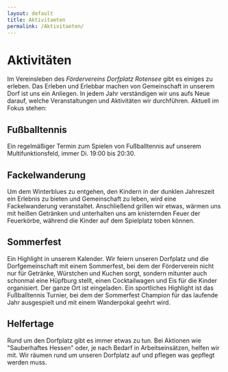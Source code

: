 ```yaml
---
layout: default
title: Aktivitaeten
permalink: /Aktivitaeten/
---
```


# Aktivitäten
Im Vereinsleben des *Fördervereins Dorfplatz Rotensee* gibt es einiges zu erleben. Das Erleben und Erlebbar machen von Gemeinschaft in unserem Dorf ist uns ein Anliegen. In jedem Jahr verständigen wir uns aufs Neue darauf, welche Veranstaltungen und Aktivitäten wir durchführen. Aktuell im Fokus stehen:

## Fußballtennis
Ein regelmäßiger Termin zum Spielen von Fußballtennis auf unserem Multifunktionsfeld, immer Di. 19:00 bis 20:30.

## Fackelwanderung
Um dem Winterblues zu entgehen, den Kindern in der dunklen Jahreszeit ein Erlebnis zu bieten und Gemeinschaft zu leben, wird eine Fackelwanderung veranstaltet. Anschließend grillen wir etwas, wärmen uns mit heißen Getränken und unterhalten uns am knisternden Feuer der Feuerkörbe, während die Kinder auf dem Spielplatz toben können.

## Sommerfest
Ein Highlight in unserem Kalender. Wir feiern unseren Dorfplatz und die Dorfgemeinschaft mit einem Sommerfest, bei dem der Förderverein nicht nur für Getränke, Würstchen und Kuchen sorgt, sondern mitunter auch schonmal eine Hüpfburg stellt, einen Cocktailwagen und Eis für die Kinder organisiert. Der ganze Ort ist eingeladen. Ein sportliches Highlight ist das Fußballtennis Turnier, bei dem der Sommerfest Champion für das laufende Jahr ausgespielt und mit einem Wanderpokal geehrt wird.

## Helfertage
Rund um den Dorfplatz gibt es immer etwas zu tun. Bei Aktionen wie "Sauberhaftes Hessen" oder, je nach Bedarf in Arbeitseinsätzen, helfen wir mit. Wir räumen rund um unseren Dorfplatz auf und pflegen was gepflegt werden muss.
